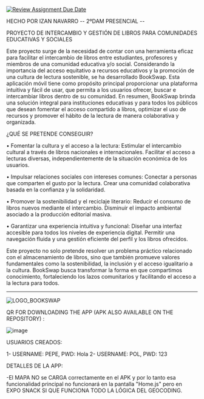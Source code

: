 [![Review Assignment Due Date](https://classroom.github.com/assets/deadline-readme-button-22041afd0340ce965d47ae6ef1cefeee28c7c493a6346c4f15d667ab976d596c.svg)](https://classroom.github.com/a/-mH0mOwV)

HECHO POR IZAN NAVARRO -- 2ºDAM PRESENCIAL --

PROYECTO DE INTERCAMBIO Y GESTIÓN DE LIBROS PARA COMUNIDADES EDUCATIVAS Y SOCIALES

Este proyecto surge de la necesidad de contar con una herramienta eficaz para facilitar el intercambio de libros entre estudiantes, profesores y miembros de una comunidad educativa y/o social. Considerando la importancia del acceso equitativo a recursos educativos y la promoción de una cultura de lectura sostenible, se ha desarrollado BookSwap. Esta aplicación móvil tiene como propósito principal proporcionar una plataforma intuitiva y fácil de usar, que permita a los usuarios ofrecer, buscar e intercambiar libros dentro de su comunidad.
En resumen, BookSwap brinda una solución integral para instituciones educativas y para todos los públicos que desean fomentar el acceso compartido a libros, optimizar el uso de recursos y promover el hábito de la lectura de manera colaborativa y organizada.

¿QUÉ SE PRETENDE CONSEGUIR?

• Fomentar la cultura y el acceso a la lectura:
Estimular el intercambio cultural a través de libros nacionales e internacionales.
Facilitar el acceso a lecturas diversas, independientemente de la situación económica de los usuarios.

• Impulsar relaciones sociales con intereses comunes:
Conectar a personas que comparten el gusto por la lectura.
Crear una comunidad colaborativa basada en la confianza y la solidaridad.

• Promover la sostenibilidad y el reciclaje literario:
Reducir el consumo de libros nuevos mediante el intercambio.
Disminuir el impacto ambiental asociado a la producción editorial masiva.
 
• Garantizar una experiencia intuitiva y funcional:
Diseñar una interfaz accesible para todos los niveles de experiencia digital.
Permitir una navegación fluida y una gestión eficiente del perfil y los libros ofrecidos.

Este proyecto no solo pretende resolver un problema práctico relacionado con el almacenamiento de libros, sino que también promueve valores fundamentales como la sostenibilidad, la inclusión y el acceso igualitario a la cultura. BookSwap busca transformar la forma en que compartimos conocimiento, fortaleciendo los lazos comunitarios y facilitando el acceso a la lectura para todos.

-------------------------------------------------------------------------------------------------------------------------------------------------------------------------------------------------------------------------------------------------------------------------------------------------------------------------------------------------


![LOGO_BOOKSWAP](https://github.com/user-attachments/assets/0262e395-e53e-4661-a891-20244cd860e2)

QR FOR DOWNLOADING THE APP (APK ALSO AVAILABLE ON THE REPOSITORY) :



![image](https://github.com/user-attachments/assets/23f07a3c-caa5-4de8-8943-59d2440d053b)






USUARIOS CREADOS: 

1- USERNAME: PEPE, PWD: Hola
2- USERNAME: POL, PWD: 123

DETALLES DE LA APP: 

-El MAPA NO se CARGA correctamente en el APK y por lo tanto esa funcionalidad principal no funcionará en la pantalla "Home.js" pero en EXPO SNACK SI QUE FUNCIONA TODO LA LÓGICA DEL GEOCODING.

